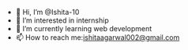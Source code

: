 - 👋 Hi, I’m @Ishita-10
- 👀 I’m interested in internship
- 🌱 I’m currently learning web development
- 📫 How to reach me:ishitaagarwal002@gmail.com

<!---
Ishita-10/Ishita-10 is a ✨ special ✨ repository because its `README.md` (this file) appears on your GitHub profile.
You can click the Preview link to take a look at your changes.
--->
